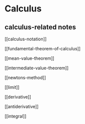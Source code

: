 # Calculus

## calculus-related notes

[[calculus-notation]]

[[fundamental-theorem-of-calculus]]

[[mean-value-theorem]]

[[intermediate-value-theorem]]

[[newtons-method]]

[[limit]]

[[derivative]]

[[antiderivative]]

[[integral]]

